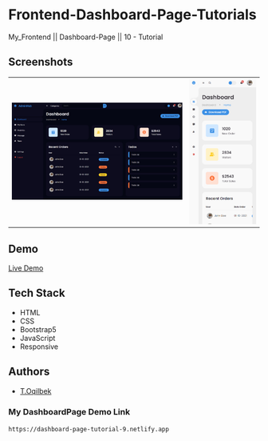 # Frontend-Dashboard-Page-Tutorials
My_Frontend || Dashboard-Page || 10 - Tutorial

## Screenshots
<table>
    <tr>
        <td>
            <img src="./img/img1.jpg" alt="Frontend-Dashboard-Page-Tutorial">
        </td>
        <td>
            <img src="./img/img2.jpg" alt="Frontend-Dashboard-Page-Tutorial">
        </td>
    </tr>
</table>

## Demo

[Live Demo](https://dashboard-page-tutorial-9.netlify.app)

## Tech Stack

- HTML
- CSS
- Bootstrap5
- JavaScript
- Responsive

## Authors

- [T.Oqilbek](https://www.github.com/tolqinov-o)

### My DashboardPage Demo Link

```
https://dashboard-page-tutorial-9.netlify.app
```